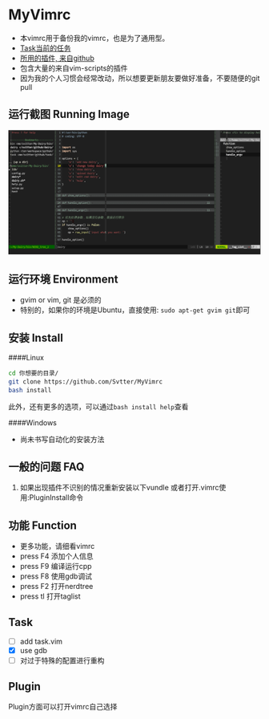 MyVimrc
===

- 本vimrc用于备份我的vimrc，也是为了通用型。
- [Task当前的任务](#task)
- [所用的插件, 来自github](#plugin)
- 包含大量的来自vim-scripts的插件
- 因为我的个人习惯会经常改动，所以想要更新朋友要做好准备，不要随便的git pull

运行截图 Running Image
---
![截图](install_pic/截屏.png)

运行环境 Environment
---

- gvim or vim, git 是必须的
- 特别的，如果你的环境是Ubuntu，直接使用: `sudo apt-get gvim git`即可


安装 Install
---

####Linux

```bash 
cd 你想要的目录/
git clone https://github.com/Svtter/MyVimrc
bash install
```

此外，还有更多的选项，可以通过`bash install help`查看

####Windows

- 尚未书写自动化的安装方法

一般的问题 FAQ
---

1. 如果出现插件不识别的情况重新安装以下vundle 
    或者打开.vimrc使用:PluginInstall命令

功能 Function
---

- 更多功能，请细看vimrc
- press F4 添加个人信息
- press F9 编译运行cpp
- press F8 使用gdb调试
- press F2 打开nerdtree
- press tl 打开taglist 

Task
---

- [ ] add task.vim
- [x] use gdb
- [ ] 对过于特殊的配置进行重构

Plugin
---

Plugin方面可以打开vimrc自己选择
